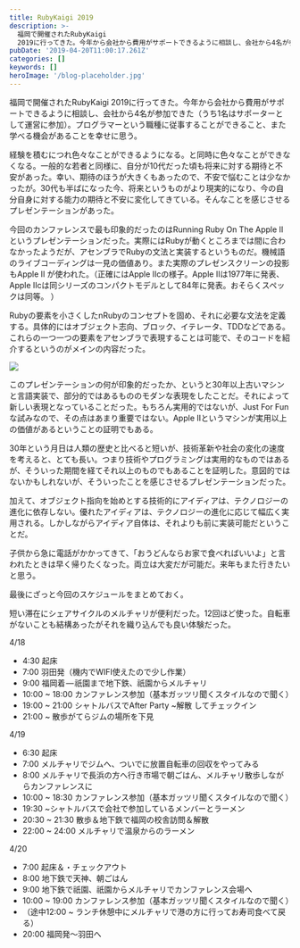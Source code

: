 ```yaml
---
title: RubyKaigi 2019
description: >-
  福岡で開催されたRubyKaigi
  2019に行ってきた。今年から会社から費用がサポートできるように相談し、会社から4名が参加できた（うち1名はサポーターとして運営に参加）。プログラマーという職種に従事することができること、また学べる機会があることを幸せに思う。
pubDate: '2019-04-20T11:00:17.261Z'
categories: []
keywords: []
heroImage: '/blog-placeholder.jpg'
---
```


福岡で開催されたRubyKaigi 2019に行ってきた。今年から会社から費用がサポートできるように相談し、会社から4名が参加できた（うち1名はサポーターとして運営に参加）。プログラマーという職種に従事することができること、また学べる機会があることを幸せに思う。

経験を積むにつれ色々なことができるようになる。と同時に色々なことができなくなる。一般的な若者と同様に、自分が10代だった頃も将来に対する期待と不安があった。幸い、期待のほうが大きくもあったので、不安で悩むことは少なかったが。30代も半ばになった今、将来というものがより現実的になり、今の自分自身に対する能力の期待と不安に変化してきている。そんなことを感じさせるプレゼンテーションがあった。

今回のカンファレンスで最も印象的だったのはRunning Ruby On The Apple IIというプレゼンテーションだった。実際にはRubyが動くところまでは間に合わなかったようだが、アセンブラでRubyの文法と実装するというものだ。機械語のライブコーディングは一見の価値あり。また実際のプレゼンスクリーンの投影もApple II が使われた。（正確にはApple IIcの様子。Apple IIは1977年に発表、Apple IIcは同シリーズのコンパクトモデルとして84年に発表。おそらくスペックは同等。 ）

Rubyの要素を小さくしたnRubyのコンセプトを固め、それに必要な文法を定義する。具体的にはオブジェクト志向、ブロック、イテレータ、TDDなどである。これらの一つ一つの要素をアセンブラで表現することは可能で、そのコードを紹介するというのがメインの内容だった。

![](/web-nikki/img/medium/1__9wxLuDB96ce__szMlfna5Kw.jpeg)

このプレゼンテーションの何が印象的だったか、というと30年以上古いマシンと言語実装で、部分的ではあるもののモダンな表現をしたことだ。それによって新しい表現となっていることだった。もちろん実用的ではないが、Just For Funな試みなので、その点はあまり重要ではない。Apple IIというマシンが実用以上の価値があるということの証明でもある。

30年という月日は人類の歴史と比べると短いが、技術革新や社会の変化の速度を考えると、とても長い。つまり技術やプログラミングは実用的なものではあるが、そういった期間を経てそれ以上のものでもあることを証明した。意図的ではないかもしれないが、そういったことを感じさせるプレゼンテーションだった。

加えて、オブジェクト指向を始めとする技術的にアイディアは、テクノロジーの進化に依存しない。優れたアイディアは、テクノロジーの進化に応じて幅広く実用される。しかしながらアイディア自体は、それよりも前に実装可能だということだ。

子供から急に電話がかかってきて、「おうどんならお家で食べればいいよ」と言われたときは早く帰りたくなった。両立は大変だが可能だ。来年もまた行きたいと思う。

最後にざっと今回のスケジュールをまとめておく。

短い滞在にシェアサイクルのメルチャリが便利だった。12回ほど使った。自転車がないことも結構あったがそれを織り込んでも良い体験だった。

4/18

*   4:30 起床
*   7:00 羽田発（機内でWIFI使えたので少し作業）
*   9:00 福岡着 — 祇園まで地下鉄、祇園からメルチャリ
*   10:00 ~ 18:00 カンファレンス参加（基本ガッツリ聞くスタイルなので聞く）
*   19:00 ~ 21:00 シャトルバスでAfter Party ~解散 してチェックイン
*   21:00 ~ 散歩がてらジムの場所を下見

4/19

*   6:30 起床
*   7:00 メルチャリでジムへ、ついでに放置自転車の回収をやってみる
*   8:00 メルチャリで長浜の方へ行き市場で朝ごはん、メルチャリ散歩しながらカンファレンスに
*   10:00 ~ 18:30 カンファレンス参加（基本ガッツリ聞くスタイルなので聞く）
*   19:30 ~シャトルバスで会社で参加しているメンバーとラーメン
*   20:30 ~ 21:30 散歩＆地下鉄で福岡の校舎訪問＆解散
*   22:00 ~ 24:00 メルチャリで温泉からのラーメン

4/20

*   7:00 起床＆・チェックアウト
*   8:00 地下鉄で天神、朝ごはん
*   9:00 地下鉄で祇園、祇園からメルチャリでカンファレンス会場へ
*   10:00 ~ 19:00 カンファレンス参加（基本ガッツリ聞くスタイルなので聞く）
*   （途中12:00 ~ ランチ休憩中にメルチャリで港の方に行ってお寿司食べて戻る）
*   20:00 福岡発〜羽田へ
